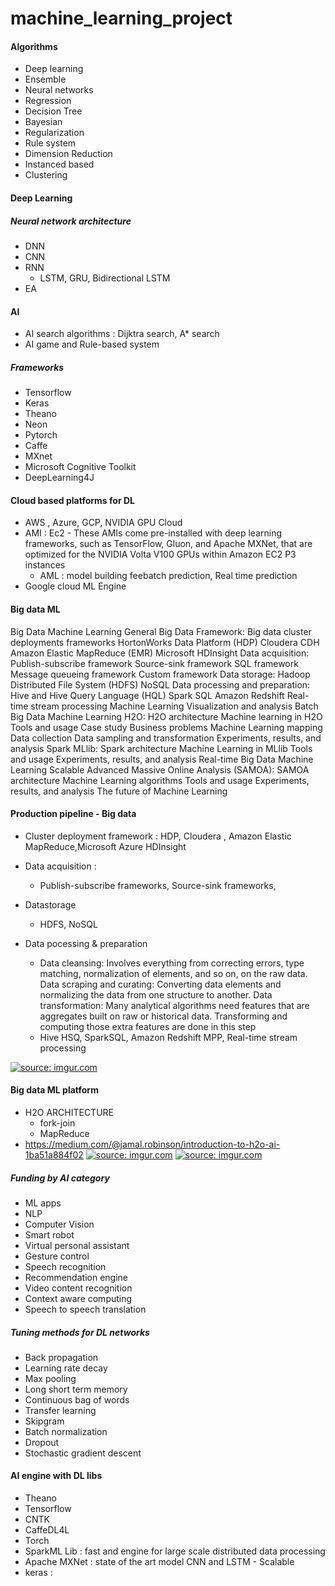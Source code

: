 # machine_learning_project

#### Algorithms
+ Deep learning
+ Ensemble
+ Neural networks
+ Regression
+ Decision Tree
+ Bayesian
+ Regularization
+ Rule system
+ Dimension Reduction 
+ Instanced based
+ Clustering

#### Deep Learning
##### Neural network architecture 
+ DNN 
+ CNN 
+ RNN 
    + LSTM, GRU, Bidirectional LSTM
+ EA



#### AI 
+ AI search algorithms : Dijktra search, A* search
+ AI game and Rule-based system 

##### Frameworks 
+ Tensorflow 
+ Keras 
+ Theano 
+ Neon 
+ Pytorch 
+ Caffe 
+ MXnet
+ Microsoft Cognitive Toolkit 
+ DeepLearning4J
#### Cloud based platforms for DL 
+ AWS , Azure, GCP, NVIDIA GPU Cloud 
+ AMI : Ec2 - These AMIs come pre-installed with deep learning frameworks, such as TensorFlow, Gluon, and Apache MXNet, that are optimized for the NVIDIA Volta V100 GPUs within Amazon EC2 P3 instances
    + AML : model building feebatch prediction, Real time prediction 
+ Google cloud ML Engine

#### Big data ML 
Big Data Machine Learning
General Big Data Framework:
Big data cluster deployments frameworks
HortonWorks Data Platform (HDP)
Cloudera CDH
Amazon Elastic MapReduce (EMR)
Microsoft HDInsight
Data acquisition:
Publish-subscribe framework
Source-sink framework
SQL framework
Message queueing framework
Custom framework
Data storage:
Hadoop Distributed File System (HDFS)
NoSQL
Data processing and preparation:
Hive and Hive Query Language (HQL)
Spark SQL
Amazon Redshift
Real-time stream processing
Machine Learning
Visualization and analysis
Batch Big Data Machine Learning
H2O:
H2O architecture
Machine learning in H2O
Tools and usage
Case study
Business problems
Machine Learning mapping
Data collection
Data sampling and transformation
Experiments, results, and analysis
Spark MLlib:
Spark architecture
Machine Learning in MLlib
Tools and usage
Experiments, results, and analysis
Real-time Big Data Machine Learning
Scalable Advanced Massive Online Analysis (SAMOA):
SAMOA architecture
Machine Learning algorithms
Tools and usage
Experiments, results, and analysis
The future of Machine Learning

#### Production pipeline - Big data 
+ Cluster deployment framework : HDP, Cloudera , Amazon Elastic MapReduce,Microsoft Azure HDInsight

+ Data acquisition : 
    + Publish-subscribe frameworks, Source-sink frameworks, 
+ Datastorage 
    + HDFS, NoSQL 
+ Data pocessing & preparation 
    + Data cleansing: Involves everything from correcting errors, type matching, normalization of elements, and so on, on the raw data.
Data scraping and curating: Converting data elements and normalizing the data from one structure to another.
Data transformation: Many analytical algorithms need features that are aggregates built on raw or historical data. Transforming and computing those extra features are done in this step
    + Hive HSQ, SparkSQL, Amazon Redshift MPP, Real-time stream processing

<a href="https://imgur.com/jTvB1Mx"><img src="https://i.imgur.com/jTvB1Mx.png" title="source: imgur.com" /></a>



#### Big data ML platform 
+ H2O ARCHITECTURE
    + fork-join 
    + MapReduce  
+ https://medium.com/@jamal.robinson/introduction-to-h2o-ai-1ba51a884f02
<a href="https://imgur.com/mgLitk5"><img src="https://i.imgur.com/mgLitk5.png" title="source: imgur.com" /></a>
<a href="https://imgur.com/YHPhPbr"><img src="https://i.imgur.com/YHPhPbr.png" title="source: imgur.com" /></a>


##### Funding by AI category 
+ ML apps
+ NLP 
+ Computer Vision 
+ Smart robot
+ Virtual personal assistant 
+ Gesture control 
+ Speech recognition 
+ Recommendation engine 
+ Video content recognition 
+ Context aware computing 
+ Speech to speech translation 


##### Tuning methods for DL networks 
+ Back propagation 
+ Learning rate decay 
+ Max pooling 
+ Long short term memory 
+ Continuous bag of words
+ Transfer learning 
+ Skipgram 
+ Batch normalization 
+ Dropout 
+ Stochastic gradient descent 



#### AI engine with DL libs 
+ Theano 
+ Tensorflow 
+ CNTK 
+ CaffeDL4L
+ Torch 
+ SparkML Lib : fast and engine for large scale distributed data processing 
+ Apache MXNet : state of the art model  CNN and LSTM - Scalable 
+ keras : 

